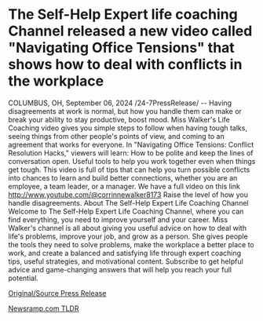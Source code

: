 # The Self-Help Expert life coaching Channel released a new video called "Navigating Office Tensions" that shows how to deal with conflicts in the workplace

COLUMBUS, OH, September 06, 2024 /24-7PressRelease/ -- Having disagreements at work is normal, but how you handle them can make or break your ability to stay productive, boost mood. Miss Walker's Life Coaching video gives you simple steps to follow when having tough talks, seeing things from other people's points of view, and coming to an agreement that works for everyone.  In "Navigating Office Tensions: Conflict Resolution Hacks," viewers will learn: How to be polite and keep the lines of conversation open.  Useful tools to help you work together even when things get tough.  This video is full of tips that can help you turn possible conflicts into chances to learn and build better connections, whether you are an employee, a team leader, or a manager.  We have a full video on this link http://www.youtube.com/@corrinnewalker8173  Raise the level of how you handle disagreements.  About The Self-Help Expert Life Coaching Channel Welcome to The Self-Help Expert Life Coaching Channel, where you can find everything, you need to improve yourself and your career. Miss Walker's channel is all about giving you useful advice on how to deal with life's problems, improve your job, and grow as a person. She gives people the tools they need to solve problems, make the workplace a better place to work, and create a balanced and satisfying life through expert coaching tips, useful strategies, and motivational content. Subscribe to get helpful advice and game-changing answers that will help you reach your full potential. 

[Original/Source Press Release](https://www.24-7pressrelease.com/press-release/514085/the-self-help-expert-life-coaching-channel-released-a-new-video-called-navigating-office-tensions-that-shows-how-to-deal-with-conflicts-in-the-workplace) 

[Newsramp.com TLDR](https://newsramp.com/None) 